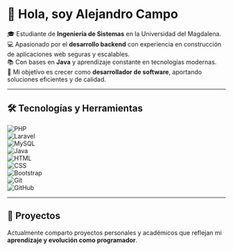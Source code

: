 # 👋 Hola, soy Alejandro Campo  

🎓 Estudiante de **Ingeniería de Sistemas** en la Universidad del Magdalena.  
💻 Apasionado por el **desarrollo backend** con experiencia en construcción de aplicaciones web seguras y escalables.  
📚 Con bases en **Java** y aprendizaje constante en tecnologías modernas.  
🚀 Mi objetivo es crecer como **desarrollador de software**, aportando soluciones eficientes y de calidad.  

---

## 🛠️ Tecnologías y Herramientas  

![PHP](https://img.shields.io/badge/PHP-777BB4?style=for-the-badge&logo=php&logoColor=white)  
![Laravel](https://img.shields.io/badge/Laravel-FF2D20?style=for-the-badge&logo=laravel&logoColor=white)  
![MySQL](https://img.shields.io/badge/MySQL-4479A1?style=for-the-badge&logo=mysql&logoColor=white)  
![Java](https://img.shields.io/badge/Java-007396?style=for-the-badge&logo=java&logoColor=white)  
![HTML](https://img.shields.io/badge/HTML5-E34F26?style=for-the-badge&logo=html5&logoColor=white)  
![CSS](https://img.shields.io/badge/CSS3-1572B6?style=for-the-badge&logo=css3&logoColor=white)  
![Bootstrap](https://img.shields.io/badge/Bootstrap-7952B3?style=for-the-badge&logo=bootstrap&logoColor=white)  
![Git](https://img.shields.io/badge/Git-F05032?style=for-the-badge&logo=git&logoColor=white)  
![GitHub](https://img.shields.io/badge/GitHub-181717?style=for-the-badge&logo=github&logoColor=white)  

---

## 🔗 Proyectos  
Actualmente comparto proyectos personales y académicos que reflejan mi **aprendizaje y evolución como programador**.
